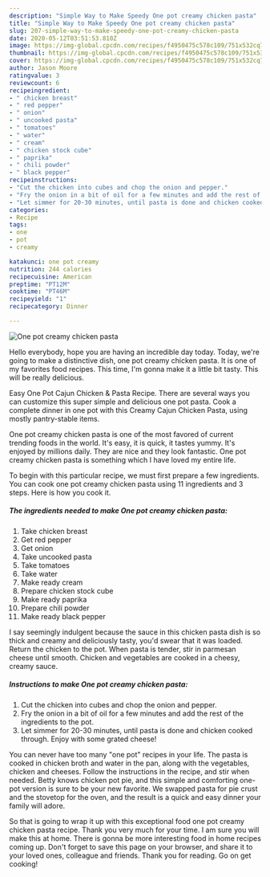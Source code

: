 ```yaml
---
description: "Simple Way to Make Speedy One pot creamy chicken pasta"
title: "Simple Way to Make Speedy One pot creamy chicken pasta"
slug: 207-simple-way-to-make-speedy-one-pot-creamy-chicken-pasta
date: 2020-05-12T03:51:53.810Z
image: https://img-global.cpcdn.com/recipes/f4950475c578c109/751x532cq70/one-pot-creamy-chicken-pasta-recipe-main-photo.jpg
thumbnail: https://img-global.cpcdn.com/recipes/f4950475c578c109/751x532cq70/one-pot-creamy-chicken-pasta-recipe-main-photo.jpg
cover: https://img-global.cpcdn.com/recipes/f4950475c578c109/751x532cq70/one-pot-creamy-chicken-pasta-recipe-main-photo.jpg
author: Jason Moore
ratingvalue: 3
reviewcount: 6
recipeingredient:
- " chicken breast"
- " red pepper"
- " onion"
- " uncooked pasta"
- " tomatoes"
- " water"
- " cream"
- " chicken stock cube"
- " paprika"
- " chili powder"
- " black pepper"
recipeinstructions:
- "Cut the chicken into cubes and chop the onion and pepper."
- "Fry the onion in a bit of oil for a few minutes and add the rest of the ingredients to the pot."
- "Let simmer for 20-30 minutes, until pasta is done and chicken cooked through. Enjoy with some grated cheese!"
categories:
- Recipe
tags:
- one
- pot
- creamy

katakunci: one pot creamy 
nutrition: 244 calories
recipecuisine: American
preptime: "PT12M"
cooktime: "PT46M"
recipeyield: "1"
recipecategory: Dinner

---
```



![One pot creamy chicken pasta](https://img-global.cpcdn.com/recipes/f4950475c578c109/751x532cq70/one-pot-creamy-chicken-pasta-recipe-main-photo.jpg)

Hello everybody, hope you are having an incredible day today. Today, we're going to make a distinctive dish, one pot creamy chicken pasta. It is one of my favorites food recipes. This time, I'm gonna make it a little bit tasty. This will be really delicious.

Easy One Pot Cajun Chicken &amp; Pasta Recipe. There are several ways you can customize this super simple and delicious one pot pasta. Cook a complete dinner in one pot with this Creamy Cajun Chicken Pasta, using mostly pantry-stable items.

One pot creamy chicken pasta is one of the most favored of current trending foods in the world. It's easy, it is quick, it tastes yummy. It's enjoyed by millions daily. They are nice and they look fantastic. One pot creamy chicken pasta is something which I have loved my entire life.


To begin with this particular recipe, we must first prepare a few ingredients. You can cook one pot creamy chicken pasta using 11 ingredients and 3 steps. Here is how you cook it.

<!--inarticleads1-->

##### The ingredients needed to make One pot creamy chicken pasta:

1. Take  chicken breast
1. Get  red pepper
1. Get  onion
1. Take  uncooked pasta
1. Take  tomatoes
1. Take  water
1. Make ready  cream
1. Prepare  chicken stock cube
1. Make ready  paprika
1. Prepare  chili powder
1. Make ready  black pepper


I say seemingly indulgent because the sauce in this chicken pasta dish is so thick and creamy and deliciously tasty, you&#39;d swear that it was loaded. Return the chicken to the pot. When pasta is tender, stir in parmesan cheese until smooth. Chicken and vegetables are cooked in a cheesy, creamy sauce. 

<!--inarticleads2-->

##### Instructions to make One pot creamy chicken pasta:

1. Cut the chicken into cubes and chop the onion and pepper.
1. Fry the onion in a bit of oil for a few minutes and add the rest of the ingredients to the pot.
1. Let simmer for 20-30 minutes, until pasta is done and chicken cooked through. Enjoy with some grated cheese!


You can never have too many &#34;one pot&#34; recipes in your life. The pasta is cooked in chicken broth and water in the pan, along with the vegetables, chicken and cheeses. Follow the instructions in the recipe, and stir when needed. Betty knows chicken pot pie, and this simple and comforting one-pot version is sure to be your new favorite. We swapped pasta for pie crust and the stovetop for the oven, and the result is a quick and easy dinner your family will adore. 

So that is going to wrap it up with this exceptional food one pot creamy chicken pasta recipe. Thank you very much for your time. I am sure you will make this at home. There is gonna be more interesting food in home recipes coming up. Don't forget to save this page on your browser, and share it to your loved ones, colleague and friends. Thank you for reading. Go on get cooking!
